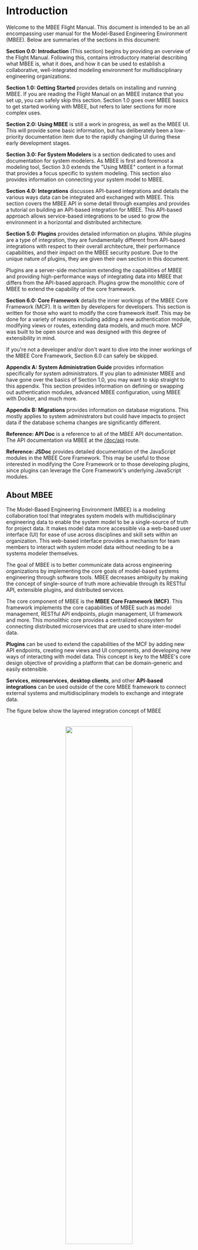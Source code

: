 # Introduction

Welcome to the MBEE Flight Manual. This document is intended to be an all 
encompassing user manual for the Model-Based Engineering Environment (MBEE). 
Below are summaries of the sections in this document:

**Section 0.0: Introduction** (This section) begins by providing an overview of
the Flight Manual. Following this, contains introductory material describing 
what MBEE is, what it does, and how it can be used to establish a collaborative, 
well-integrated modeling environment for multidisciplinary engineering 
organizations.

**Section 1.0: Getting Started** provides details on installing and running 
MBEE. If you are reading the Flight Manual on an MBEE instance that you set up,
you can safely skip this section. Section 1.0  goes over MBEE basics to get
started working with MBEE, but refers to later sections for more complex uses.

**Section 2.0: Using MBEE** is still a work in progress, as well as the MBEE UI. 
This will provide some basic information, but has deliberately been a low-priority 
documentation item due to the rapidly changing UI during these early development stages.

**Section 3.0: For System Modelers**  is a section dedicated to uses and 
documentation for system modelers. As MBEE is first and foremost a modeling 
tool, Section 3.0 extends the "Using MBEE" content in a format that provides a 
focus specific to system modeling. This section also provides information on
connecting your system model to MBEE.

**Section 4.0: Integrations** discusses API-based integrations and details the 
various ways data can be integrated and exchanged with MBEE. This section 
covers the MBEE API in some detail through examples and provides a tutorial on 
building an API-based integration for MBEE. This API-based approach allows 
service-based integrations to be used to grow the environment in a horizontal 
and distributed architecture.

**Section 5.0: Plugins** provides detailed information on plugins. While plugins
are a type of integration, they are fundamentally different from 
API-based integrations with respect to their overall architecture, their 
performance capabilities, and their impact on the MBEE security posture. Due to 
the unique nature of plugins, they are given their own section in this document. 

Plugins are a server-side mechanism extending the capabilities of MBEE and 
providing high-performance ways of integrating data into MBEE that differs from 
the API-based approach. Plugins grow the monolithic core of MBEE to extend the 
capability of the core framework.

**Section 6.0: Core Framework** details the inner workings of the MBEE Core 
Framework (MCF). It is written by developers for developers. This section is written 
for those who want to modify the core framework itself. This may be done for a 
variety of reasons including adding a new authentication module, modifying 
views or routes, extending data models, and much more. MCF was built to be open 
source and was designed with this degree of extensibility in mind. 

If you're not a developer and/or don't want to dive into the inner workings of
the MBEE Core Framework, Section 6.0 can safely be skipped.

**Appendix A: System Administration Guide** provides information specifically
for system administrators. If you plan to administer MBEE and have gone over
the basics of Section 1.0, you may want to skip straight to this appendix. This
section provides information on defining or swapping out authentication modules,
advanced MBEE configuration, using MBEE with Docker, and much more.

**Appendix B: Migrations** provides information on database migrations. This 
mostly applies to system administrators but could have impacts to project data
if the database schema changes are significantly different.

**Reference: API Doc** is a reference to all of the MBEE API documentation. 
The API documentation via MBEE at the [/doc/api](/doc/api) route.

**Reference: JSDoc** provides detailed documentation of the JavaScript modules
in the MBEE Core Framework. This may be useful to those interested in modifying
the Core Framework or to those developing plugins, since plugins can leverage 
the Core Framework's underlying JavaScript modules.

## About MBEE

The Model-Based Engineering Environment (MBEE) is a modeling collaboration tool
that integrates system models with multidisciplinary engineering data to enable
the system model to be a single-source of truth for project data. It makes model
data more accessible via a web-based user interface (UI) for ease of use across
disciplines and skill sets within an organization. This web-based interface
provides a mechanism for team members to interact with system model data without 
needing to be a systems modeler themselves.
                                               
The goal of MBEE is to better communicate data across engineering organizations
by implementing the core goals of model-based systems engineering through
software tools. MBEE decreases ambiguity by making the concept of single-source 
of truth more achievable through its RESTful API, extensible plugins, and
distributed services.

The core component of MBEE is the **MBEE Core Framework (MCF)**. This framework 
implements the core capabilities of MBEE such as model management, RESTful API
endpoints, plugin management, UI framework and more. This monolithic core 
provides a centralized ecosystem for connecting distributed microservices that 
are used to share inter-model data.

**Plugins** can be used to extend the capabilities of the MCF by adding new API
endpoints, creating new views and UI components, and developing new ways of 
interacting with model data. This concept is key to the MBEE's core design 
objective of providing a platform that can be domain-generic and easily 
extensible.

**Services**, **microservices**, **desktop clients**, and other **API-based 
integrations** can be used outside of the core MBEE framework to connect
external systems and multidisciplinary models to exchange and integrate data.

The figure below show the layered integration concept of MBEE

<div style="text-align: center;">
    <img src="/img/mbee-concept.png" style="width: 60%; margin: 20px;"/> 
</div>

This approach allows distributed services to be used to interact with external 
systems and integrate data from external models into MBEE. These services can
be cloud-based microservices, monolithic enterprise services, desktop clients,
or any number of other clients that can access a RESTful HTTP API.
